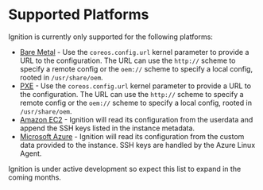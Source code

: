 # Supported Platforms #

Ignition is currently only supported for the following platforms:

* [Bare Metal](https://coreos.com/os/docs/latest/installing-to-disk.html) - Use the `coreos.config.url` kernel parameter to provide a URL to the configuration. The URL can use the `http://` scheme to specify a remote config or the `oem://` scheme to specify a local config, rooted in `/usr/share/oem`.
* [PXE](https://coreos.com/os/docs/latest/booting-with-pxe.html) - Use the `coreos.config.url` kernel parameter to provide a URL to the configuration. The URL can use the `http://` scheme to specify a remote config or the `oem://` scheme to specify a local config, rooted in `/usr/share/oem`.
* [Amazon EC2](https://coreos.com/os/docs/latest/booting-on-ec2.html) - Ignition will read its configuration from the userdata and append the SSH keys listed in the instance metadata.
* [Microsoft Azure](https://coreos.com/os/docs/latest/booting-on-azure.html) - Ignition will read its configuration from the custom data provided to the instance. SSH keys are handled by the Azure Linux Agent.

Ignition is under active development so expect this list to expand in the coming months.
